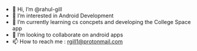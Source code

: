 - 👋 Hi, I’m @rahul-gill
- 👀 I’m interested in Android Development
- 🌱 I’m currently learning cs concpets and developing the College Space app
- 💞️ I’m looking to collaborate on android apps
- 📫 How to reach me : rgill1@protonmail.com

<!---
rahul-gill/rahul-gill is a ✨ special ✨ repository because its `README.md` (this file) appears on your GitHub profile.
You can click the Preview link to take a look at your changes.
--->
